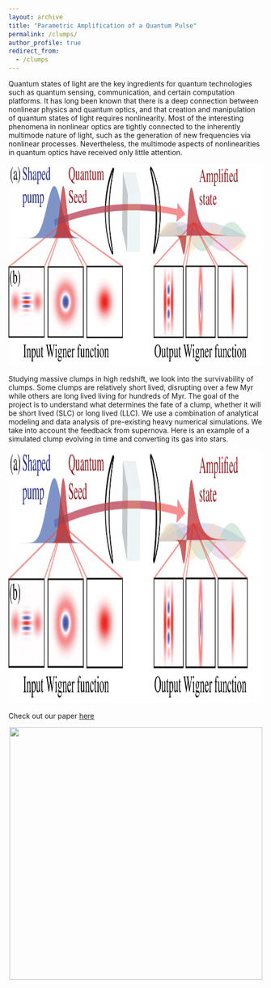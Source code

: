```yaml
---
layout: archive
title: "Parametric Amplification of a Quantum Pulse"
permalink: /clumps/
author_profile: true
redirect_from:
  - /clumps
--- 
```

Quantum states of light are the key ingredients for quantum technologies such as quantum sensing, communication, and certain computation platforms. It has long been known that there is a deep connection between nonlinear physics and quantum optics, and that creation and manipulation of quantum states of light requires nonlinearity. Most of the interesting phenomena in nonlinear optics are tightly connected to the inherently multimode nature of light, such as the generation of new frequencies via nonlinear processes. Nevertheless, the multimode aspects of nonlinearities in quantum optics have received only little attention. 
<p align="center">
  <img src='/images/Figure 1 squeezing paper.png' width="800" height="400">
</p>
Studying massive clumps in high redshift, we look into the survivability of clumps. Some clumps are relatively short lived, disrupting over a few Myr while others are long lived living for hundreds of Myr. The goal of the project is to understand what determines the fate of a clump, whether it will be short lived (SLC) or long lived (LLC). We use a combination of analytical modeling and data analysis of pre-existing heavy numerical simulations. We take into account the feedback from supernova. Here is an example of a simulated clump evolving in time and converting its gas into stars.
<p align="center">
  <img src='/images/Figure 1 squeezing paper.png' width="1000" height="500">
</p>

Check out our paper [here](https://arxiv.org/abs/2312.04394)
<p align="center">
  <img src='/images/S_starforming.png' width="500" height="500">
</p>
 
